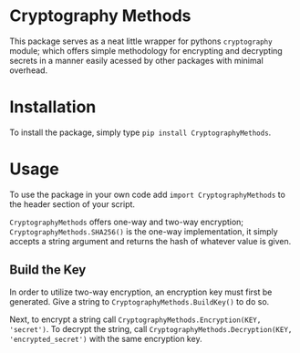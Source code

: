 # Cryptography Methods
This package serves as a neat little wrapper for pythons ```cryptography``` module;
which offers simple methodology for encrypting and decrypting secrets in a manner
easily acessed by other packages with minimal overhead.


# Installation
To install the package, simply type ```pip install CryptographyMethods```.


# Usage
To use the package in your own code add ```import CryptographyMethods``` to the
header section of your script.

```CryptographyMethods``` offers one-way and two-way encryption;
```CryptographyMethods.SHA256()``` is the one-way implementation, it simply accepts
a string argument and returns the hash of whatever value is given.


## Build the Key
In order to utilize two-way encryption, an encryption key must first be generated.
Give a string to ```CryptographyMethods.BuildKey()``` to do so.

Next, to encrypt a string call ```CryptographyMethods.Encryption(KEY, 'secret')```.
To decrypt the string, call ```CryptographyMethods.Decryption(KEY, 'encrypted_secret')```
with the same encryption key.